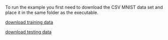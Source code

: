 To run the example you first need to download the CSV MNIST data set and place it in the same folder as the executable.

[download training data](https://pjreddie.com/media/files/mnist_train.csv)

[download testing data](https://pjreddie.com/media/files/mnist_test.csv)
